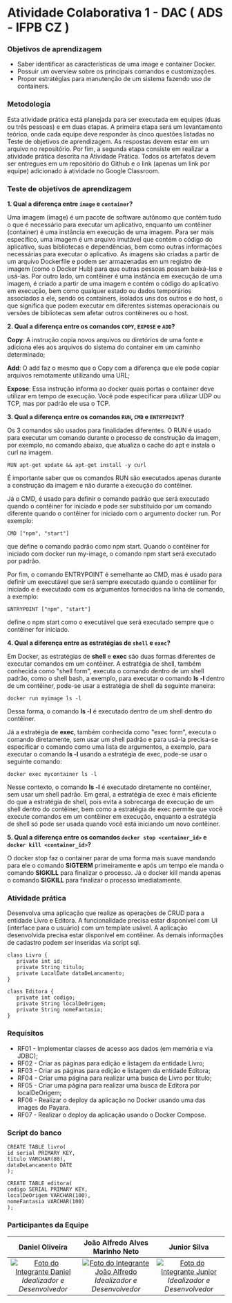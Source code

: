 # Atividade Colaborativa 1 - DAC ( ADS - IFPB CZ )

### Objetivos de aprendizagem

- Saber identificar as características de uma image e container Docker.
- Possuir um overview sobre os principais comandos e customizações.
- Propor estratégias para manutenção de um sistema fazendo uso de containers.

### Metodologia

Esta atividade prática está planejada para ser executada em equipes (duas ou três pessoas) e em duas etapas. A primeira etapa será um levantamento teórico, onde cada equipe deve responder às cinco questões listadas no Teste de objetivos de aprendizagem. As respostas devem estar em um arquivo no repositório. Por fim, a segunda etapa consiste em realizar a atividade prática descrita na Atividade Prática.
Todos os artefatos devem ser entregues em um repositório do Github e o link (apenas um link por equipe) adicionado à atividade no Google Classroom.

### Teste de objetivos de aprendizagem

**1. Qual a diferença entre `image` e `container`?**

Uma imagem (image) é um pacote de software autônomo que contém tudo o que é necessário para executar um aplicativo, enquanto um contêiner (container) é uma instância em execução de uma imagem. Para ser mais específico, uma imagem é um arquivo imutável que contém o código do aplicativo, suas bibliotecas e dependências, bem como outras informações necessárias para executar o aplicativo. As imagens são criadas a partir de um arquivo Dockerfile e podem ser armazenadas em um registro de imagem (como o Docker Hub) para que outras pessoas possam baixá-las e usá-las. Por outro lado, um contêiner é uma instância em execução de uma imagem, é criado a partir de uma imagem e contém o código do aplicativo em execução, bem como qualquer estado ou dados temporários associados a ele, sendo os containers, isolados uns dos outros e do host, o que significa que podem executar em diferentes sistemas operacionais ou versões de bibliotecas sem afetar outros contêineres ou o host.

**2. Qual a diferença entre os comandos `COPY`, `EXPOSE` e `ADD`?**

**Copy**: A instrução copia novos arquivos ou diretórios de uma fonte e adiciona eles aos arquivos do sistema do container em um caminho determinado;

**Add**: O add faz o mesmo que o Copy com a diferença que ele pode copiar arquivos remotamente utilizando uma URL;

**Expose**: Essa instrução informa ao docker quais portas o container deve utilizar em tempo de execução. Você pode especificar para utilizar UDP ou TCP, mas por padrão ele usa o TCP.

**3. Qual a diferença entre os comandos `RUN`, `CMD` e `ENTRYPOINT`?**

Os 3 comandos são usados para finalidades diferentes. O RUN é usado para executar um comando durante o processo de construção da imagem, por exemplo, no comando abaixo, que atualiza o cache do apt e instala o curl na imagem.

```
RUN apt-get update && apt-get install -y curl
```

É importante saber que os comandos RUN são executados apenas durante a construção da imagem e não durante a execução do contêiner.

Já o CMD, é usado para definir o comando padrão que será executado quando o contêiner for iniciado e pode ser substituído por um comando diferente quando o contêiner for iniciado com o argumento docker run. Por exemplo:

```
CMD ["npm", "start"]
```

que define o comando padrão como npm start. Quando o contêiner for iniciado com docker run my-image, o comando npm start será executado por padrão.

Por fim, o comando ENTRYPOINT é semelhante ao CMD, mas é usado para definir um executável que será sempre executado quando o contêiner for iniciado e é executado com os argumentos fornecidos na linha de comando, a exemplo:

```
ENTRYPOINT ["npm", "start"]
```

define o npm start como o executável que será executado sempre que o contêiner for iniciado.

**4. Qual a diferença entre as estratégias de `shell` e `exec`?**

Em Docker, as estratégias de **shell** e **exec** são duas formas diferentes de executar comandos em um contêiner. A estratégia de shell, também conhecida como "shell form", executa o comando dentro de um shell padrão, como o shell bash, a exemplo, para executar o comando **ls -l** dentro de um contêiner, pode-se usar a estratégia de shell da seguinte maneira:

```
docker run myimage ls -l
```

Dessa forma, o comando **ls -l** é executado dentro de um shell dentro do contêiner.

Já a estratégia de **exec**, também conhecida como "exec form", executa o comando diretamente, sem usar um shell padrão e para usá-la precisa-se especificar o comando como uma lista de argumentos, a exemplo, para executar o comando **ls -l** usando a estratégia de exec, pode-se usar o seguinte comando:

```
docker exec mycontainer ls -l
```

Nesse contexto, o comando **ls -l** é executado diretamente no contêiner, sem usar um shell padrão. Em geral, a estratégia de exec é mais eficiente do que a estratégia de shell, pois evita a sobrecarga de execução de um shell dentro do contêiner, bem como a estratégia de exec permite que você execute comandos em um contêiner em execução, enquanto a estratégia de shell só pode ser usada quando você está iniciando um novo contêiner.

**5. Qual a diferença entre os comandos `docker stop <container_id>` e `docker kill <container_id>`?**

O docker stop faz o container parar de uma forma mais suave mandando para ele o comando **SIGTERM** primeiramente e após um tempo ele manda o comando **SIGKILL** para finalizar o processo. Já o docker kill manda apenas o comando **SIGKILL** para finalizar o processo imediatamente.

### Atividade prática

Desenvolva uma aplicação que realize as operações de CRUD para a entidade Livro e Editora. A funcionalidade precisa estar disponível com UI (interface para o usuário) com um template usável. A aplicação desenvolvida precisa estar disponível em contêiner. As demais informações de cadastro podem ser inseridas via script sql.

```
class Livro {
   private int id;
   private String titulo;
   private LocalDate dataDeLancamento;
}

class Editora {
   private int codigo;
   private String localDeOrigem;
   private String nomeFantasia;
}
```

### Requisitos

- RF01 - Implementar classes de acesso aos dados (em memória e via JDBC);
- RF02 - Criar as páginas para edição e listagem da entidade Livro;
- RF03 - Criar as páginas para edição e listagem da entidade Editora;
- RF04 - Criar uma página para realizar uma busca de Livro por titulo;
- RF05 - Criar uma página para realizar uma busca de Editora por localDeOrigem;
- RF06 - Realizar o deploy da aplicação no Docker usando uma das images do Payara.
- RF07 - Realizar o deploy da aplicação usando o Docker Compose.

### Script do banco

```
CREATE TABLE livro(
id serial PRIMARY KEY,
titulo VARCHAR(80),
dataDeLancamento DATE
);

CREATE TABLE editora(
codigo SERIAL PRIMARY KEY,
localDeOrigem VARCHAR(100),
nomeFantasia VARCHAR(100)
);
```

### Participantes da Equipe

Daniel Oliveira | João Alfredo Alves Marinho Neto | Junior Silva
:------: | :------: | :------:
[![Foto do Integrante Daniel](https://avatars.githubusercontent.com/u/91296669?v=4)](https://github.com/Nadjiel) *Idealizador e Desenvolvedor* | [![Foto do Integrante João Alfredo](https://avatars.githubusercontent.com/u/68473607?v=4)](https://github.com/JoaoAlfredoAlves) *Idealizador e Desenvolvedor* | [![Foto do Integrante Junior](https://avatars.githubusercontent.com/u/47036951?v=4)](https://github.com/juniorsilva2) *Idealizador e Desenvolvedor*
